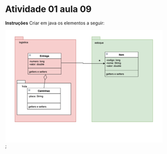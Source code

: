 # Atividade 01 aula 09

**Instruções**
Criar em java os elementos a seguir:

![](../images/aula09-atv01.png);
